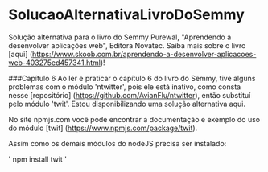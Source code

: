 # SolucaoAlternativaLivroDoSemmy
Solução alternativa para o livro do Semmy Purewal, "Aprendendo a desenvolver aplicações web", Editora Novatec.
Saiba mais sobre o livro [aqui] (https://www.skoob.com.br/aprendendo-a-desenvolver-aplicacoes-web-403275ed457341.html)!

###Capítulo 6
Ao ler e praticar o capítulo 6 do livro do Semmy, tive alguns problemas com o módulo 'ntwitter', pois ele está inativo, como consta nesse [repositório] (https://github.com/AvianFlu/ntwitter), então substituí pelo módulo 'twit'. Estou disponibilizando uma solução alternativa aqui.

No site npmjs.com você pode encontrar a documentação e exemplo do uso do módulo [twit] (https://www.npmjs.com/package/twit).

Assim como os demais módulos do nodeJS precisa ser instalado:

' npm install twit '

